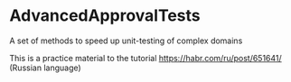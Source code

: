 # AdvancedApprovalTests
A set of methods to speed up unit-testing of complex domains

This is a practice material to the tutorial https://habr.com/ru/post/651641/ (Russian language)
